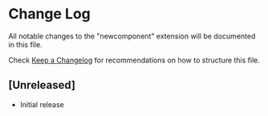 # Change Log

All notable changes to the "newcomponent" extension will be documented in this file.

Check [Keep a Changelog](http://keepachangelog.com/) for recommendations on how to structure this file.

## [Unreleased]

- Initial release